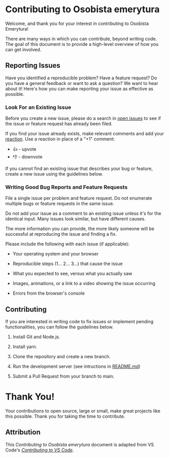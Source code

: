 # Contributing to Osobista emerytura

Welcome, and thank you for your interest in contributing to Osobista Emerytura!

There are many ways in which you can contribute, beyond writing code. The goal of this document is to provide a high-level overview of how you can get involved.

## Reporting Issues

Have you identified a reproducible problem? Have a feature request? Do you have a general feedback or want to ask a question? We want to hear about it! Here's how you can make reporting your issue as effective as possible.

### Look For an Existing Issue

Before you create a new issue, please do a search in [open issues](https://github.com/tomaszgil/osobista-emerytura/issues) to see if the issue or feature request has already been filed.

If you find your issue already exists, make relevant comments and add your [reaction](https://github.com/blog/2119-add-reactions-to-pull-requests-issues-and-comments). Use a reaction in place of a "+1" comment:

- 👍 - upvote
- 👎 - downvote

If you cannot find an existing issue that describes your bug or feature, create a new issue using the guidelines below.

### Writing Good Bug Reports and Feature Requests

File a single issue per problem and feature request. Do not enumerate multiple bugs or feature requests in the same issue.

Do not add your issue as a comment to an existing issue unless it's for the identical input. Many issues look similar, but have different causes.

The more information you can provide, the more likely someone will be successful at reproducing the issue and finding a fix.

Please include the following with each issue (if applicable):

- Your operating system and your browser

- Reproducible steps (1... 2... 3...) that cause the issue

- What you expected to see, versus what you actually saw

- Images, animations, or a link to a video showing the issue occurring

- Errors from the browser's console

## Contributing

If you are interested in writing code to fix issues or implement pending functionalities, you can follow the guidelines below.

1. Install Git and Node.js.

1. Install yarn.

1. Clone the repository and create a new branch.

1. Run the development server (see intructions in [README.md](https://github.com/tomaszgil/osobista-emerytura/blob/main/README.md))

1. Submit a Pull Request from your branch to main.

# Thank You!

Your contributions to open source, large or small, make great projects like this possible. Thank you for taking the time to contribute.

## Attribution

This _Contributing to Osobista emerytura_ document is adapted from VS Code's _[Contributing to VS Code](https://github.com/Microsoft/vscode/blob/master/CONTRIBUTING.md)_.
